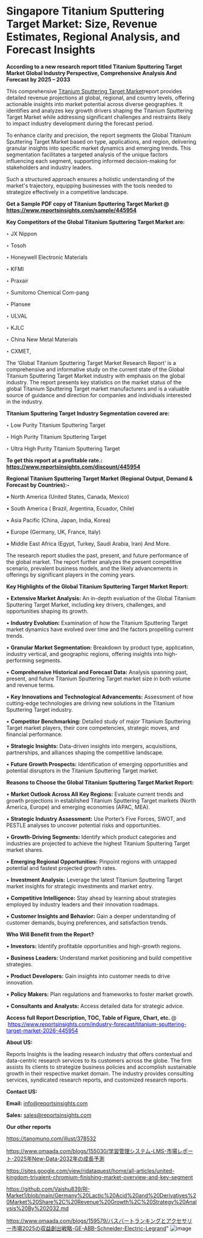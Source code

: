 # Singapore Titanium Sputtering Target Market: Size, Revenue Estimates, Regional Analysis, and Forecast Insights

<strong>According to a new research report titled Titanium Sputtering Target Market Global Industry Perspective, Comprehensive Analysis And Forecast by 2025 – 2033</strong>

This comprehensive <a href=https://www.reportsinsights.com/sample/445954>Titanium Sputtering Target Market</a>report provides detailed revenue projections at global, regional, and country levels, offering actionable insights into market potential across diverse geographies. It identifies and analyzes key growth drivers shaping the Titanium Sputtering Target Market while addressing significant challenges and restraints likely to impact industry development during the forecast period.

To enhance clarity and precision, the report segments the Global Titanium Sputtering Target Market based on type, applications, and region, delivering granular insights into specific market dynamics and emerging trends. This segmentation facilitates a targeted analysis of the unique factors influencing each segment, supporting informed decision-making for stakeholders and industry leaders.

Such a structured approach ensures a holistic understanding of the market's trajectory, equipping businesses with the tools needed to strategize effectively in a competitive landscape.

<strong>Get a Sample PDF copy of Titanium Sputtering Target Market </strong><strong>@<a href=https://www.reportsinsights.com/sample/445954 style=color:#0000ff;> https://www.reportsinsights.com/sample/445954</a></strong></font>

<strong>Key Competitors of the Global Titanium Sputtering Target Market are:</strong>

‣ JX Nippon

‣ Tosoh

‣ Honeywell Electronic Materials

‣ KFMI

‣ Praxair

‣ Sumitomo Chemical Com-pang

‣ Plansee

‣ ULVAL

‣ KJLC

‣ China New Metal Materials

‣ CXMET,

The ‘Global Titanium Sputtering Target Market Research Report’ is a comprehensive and informative study on the current state of the Global Titanium Sputtering Target Market industry with emphasis on the global industry. The report presents key statistics on the market status of the global Titanium Sputtering Target market manufacturers and is a valuable source of guidance and direction for companies and individuals interested in the industry.

<strong>Titanium Sputtering Target Industry Segmentation covered are:</strong>

‣ Low Purity Titanium Sputtering Target

‣ High Purity Titanium Sputtering Target

‣ Ultra High Purity Titanium Sputtering Target

<strong>To get this report at a profitable rate.: <a href=https://www.reportsinsights.com/discount/445954 style=color:#0000ff;>https://www.reportsinsights.com/discount/445954</a></strong></font>

<strong>Regional Titanium Sputtering Target Market (Regional Output, Demand &amp; Forecast by Countries):-</strong>

• North America (United States, Canada, Mexico)

• South America ( Brazil, Argentina, Ecuador, Chile)

• Asia Pacific (China, Japan, India, Korea)

• Europe (Germany, UK, France, Italy)

• Middle East Africa (Egypt, Turkey, Saudi Arabia, Iran) And More.

The research report studies the past, present, and future performance of the global market. The report further analyzes the present competitive scenario, prevalent business models, and the likely advancements in offerings by significant players in the coming years.

<strong>Key Highlights of the Global Titanium Sputtering Target Market Report:</strong>

• <strong>Extensive Market Analysis:</strong> An in-depth evaluation of the Global Titanium Sputtering Target Market, including key drivers, challenges, and opportunities shaping its growth.

• <strong>Industry Evolution:</strong> Examination of how the Titanium Sputtering Target market dynamics have evolved over time and the factors propelling current trends.

• <strong>Granular Market Segmentation:</strong> Breakdown by product type, application, industry vertical, and geographic regions, offering insights into high-performing segments.

• <strong>Comprehensive Historical and Forecast Data:</strong> Analysis spanning past, present, and future Titanium Sputtering Target market size in both volume and revenue terms.

• <strong>Key Innovations and Technological Advancements:</strong> Assessment of how cutting-edge technologies are driving new solutions in the Titanium Sputtering Target industry.

• <strong>Competitor Benchmarking:</strong> Detailed study of major Titanium Sputtering Target market players, their core competencies, strategic moves, and financial performance.

• <strong>Strategic Insights:</strong> Data-driven insights into mergers, acquisitions, partnerships, and alliances shaping the competitive landscape.

• <strong>Future Growth Prospects:</strong> Identification of emerging opportunities and potential disruptors in the Titanium Sputtering Target market.

<strong>Reasons to Choose the Global Titanium Sputtering Target Market Report:</strong>

• <strong>Market Outlook Across All Key Regions:</strong> Evaluate current trends and growth projections in established Titanium Sputtering Target markets (North America, Europe) and emerging economies (APAC, MEA).

• <strong>Strategic Industry Assessment:</strong> Use Porter’s Five Forces, SWOT, and PESTLE analyses to uncover potential risks and opportunities.

• <strong>Growth-Driving Segments:</strong> Identify which product categories and industries are projected to achieve the highest Titanium Sputtering Target market shares.

• <strong>Emerging Regional Opportunities:</strong> Pinpoint regions with untapped potential and fastest projected growth rates.

• <strong>Investment Analysis:</strong> Leverage the latest Titanium Sputtering Target market insights for strategic investments and market entry.

• <strong>Competitive Intelligence:</strong> Stay ahead by learning about strategies employed by industry leaders and their innovation roadmaps.

• <strong>Customer Insights and Behavior:</strong> Gain a deeper understanding of customer demands, buying preferences, and satisfaction trends.

<strong>Who Will Benefit from the Report?</strong>

• <strong>Investors:</strong> Identify profitable opportunities and high-growth regions.

• <strong>Business Leaders:</strong> Understand market positioning and build competitive strategies.

• <strong>Product Developers:</strong> Gain insights into customer needs to drive innovation.

• <strong>Policy Makers:</strong> Plan regulations and frameworks to foster market growth.

• <strong>Consultants and Analysts:</strong> Access detailed data for strategic advice.
</ul>
<strong>Access full Report Description, TOC, Table of Figure, Chart, etc. </strong>@  <a href=https://www.reportsinsights.com/industry-forecast/titanium-sputtering-target-market-2026-445954 style=color:#0000ff;>https://www.reportsinsights.com/industry-forecast/titanium-sputtering-target-market-2026-445954</a></font>

<strong><strong>About US</strong>:</strong>

Reports Insights is the leading research industry that offers contextual and data-centric research services to its customers across the globe. The firm assists its clients to strategize business policies and accomplish sustainable growth in their respective market domain. The industry provides consulting services, syndicated research reports, and customized research reports.

<strong>Contact US:</strong>

<p class=""""><b>Email:</b> <a href=mailto:info@reportsinsights.com>info@reportsinsights.com</a></p>
<p class=""""><b>Sales:</b> <a href=mailto:sales@reportsinsights.com>sales@reportsinsights.com</a></p>

<strong>Our other reports</strong>

<a href=https://tanomuno.com/illust/378532>https://tanomuno.com/illust/378532</a>

<a href=https://www.omaada.com/blogs/155030/学習管理システム-LMS-市場レポート-2025年New-Data-2032年の成長予測>https://www.omaada.com/blogs/155030/学習管理システム-LMS-市場レポート-2025年New-Data-2032年の成長予測</a>

<a href=https://sites.google.com/view/ridataquest/home/all-articles/united-kingdom-trivalent-chromium-finishing-market-overview-and-key-segment>https://sites.google.com/view/ridataquest/home/all-articles/united-kingdom-trivalent-chromium-finishing-market-overview-and-key-segment</a>

<a href=https://github.com/Vaishu839/RI-Market1/blob/main/Germany%20Lactic%20Acid%20and%20Derivatives%20Market%20Share%2C%20Revenue%20Growth%2C%20Strategy%20Analysis%20By%202032.md>https://github.com/Vaishu839/RI-Market1/blob/main/Germany%20Lactic%20Acid%20and%20Derivatives%20Market%20Share%2C%20Revenue%20Growth%2C%20Strategy%20Analysis%20By%202032.md</a>

<a href=https://www.omaada.com/blogs/159579/バスバートランキングとアクセサリー市場2025の収益創出戦略-GE-ABB-Schneider-Electric-Legrand>https://www.omaada.com/blogs/159579/バスバートランキングとアクセサリー市場2025の収益創出戦略-GE-ABB-Schneider-Electric-Legrand</a>"
![image](https://github.com/user-attachments/assets/7846e697-e826-47ed-9887-51f925d0cd21)
